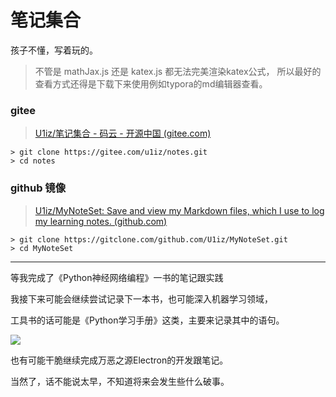 # 笔记集合

孩子不懂，写着玩的。



> 不管是 mathJax.js 还是 katex.js 都无法完美渲染katex公式，
> 所以最好的查看方式还得是下载下来使用例如typora的md编辑器查看。

### gitee

>[U1iz/笔记集合 - 码云 - 开源中国 (gitee.com)](https://gitee.com/u1iz/notes/tree/master)

```
> git clone https://gitee.com/u1iz/notes.git
> cd notes
```



### github 镜像
>[U1iz/MyNoteSet: Save and view my Markdown files, which I use to log my learning notes. (github.com)](https://github.com/U1iz/MyNoteSet)

```
> git clone https://gitclone.com/github.com/U1iz/MyNoteSet.git
> cd MyNoteSet
```



---







等我完成了《Python神经网络编程》一书的笔记跟实践

我接下来可能会继续尝试记录下一本书，也可能深入机器学习领域，

工具书的话可能是《Python学习手册》这类，主要来记录其中的语句。

![](https://img2.doubanio.com/view/subject/l/public/s33716693.jpg)

也有可能干脆继续完成万恶之源Electron的开发跟笔记。



当然了，话不能说太早，不知道将来会发生些什么破事。

